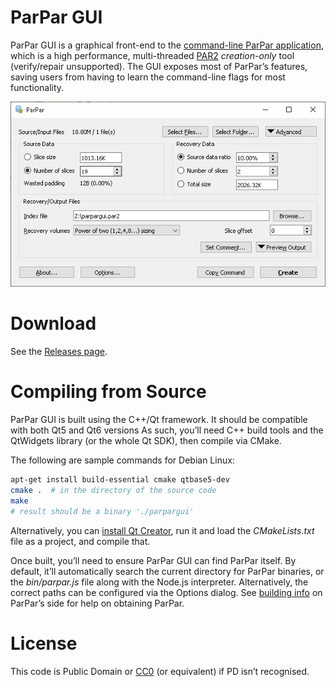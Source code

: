 ParPar GUI
======

ParPar GUI is a graphical front-end to the [command-line ParPar application](https://github.com/animetosho/ParPar), which is a high performance, multi-threaded [PAR2](https://en.wikipedia.org/wiki/Parchive) *creation-only* tool (verify/repair unsupported). The GUI exposes most of ParPar’s features, saving users from having to learn the command-line flags for most functionality.

![Screenshot](doc/screenshot.png)

# Download

See the [Releases page](https://github.com/animetosho/ParParGUI/releases).

Compiling from Source
=======================

ParPar GUI is built using the C++/Qt framework. It should be compatible with both Qt5 and Qt6 versions
As such, you’ll need C++ build tools and the QtWidgets library (or the whole Qt SDK), then compile via CMake.

The following are sample commands for Debian Linux:

```bash
apt-get install build-essential cmake qtbase5-dev
cmake .  # in the directory of the source code
make
# result should be a binary './parpargui'
```

Alternatively, you can [install Qt Creator](https://www.qt.io/download-qt-installer), run it and load the *CMakeLists.txt* file as a project, and compile that.

Once built, you’ll need to ensure ParPar GUI can find ParPar itself. By default, it’ll automatically search the current directory for ParPar binaries, or the *bin/parpar.js* file along with the Node.js interpreter. Alternatively, the correct paths can be configured via the Options dialog.
See [building info](https://github.com/animetosho/ParPar#install-from-source) on ParPar’s side for help on obtaining ParPar.

License
=======

This code is Public Domain or [CC0](https://creativecommons.org/publicdomain/zero/1.0/legalcode) (or equivalent) if PD isn’t recognised.
